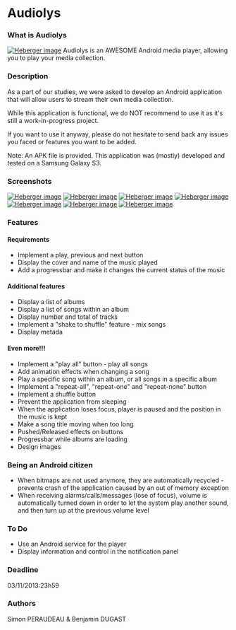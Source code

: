 <h1>Audiolys</h1>

<h3>What is Audiolys</h3>

<a href="http://www.hostingpics.net/viewer.php?id=926245logogogo.png"><img src="http://img4.hostingpics.net/thumbs/mini_926245logogogo.png" alt="Heberger image" /></a>
Audiolys is an AWESOME Android media player, allowing you to play your media collection.

<h3>Description</h3>

As a part of our studies, we were asked to develop an Android application that will allow users to stream their own
media collection.

While this application is functional, we do NOT recommend to use it as it's still a work-in-progress project.

If you want to use it anyway, please do not hesitate to send back any issues you faced or features you want to be added.

Note: An APK file is provided. This application was (mostly) developed and tested on a Samsung Galaxy S3.

<h3>Screenshots</h3>

<a href="http://www.hostingpics.net/viewer.php?id=156779mainscreen.png"><img src="http://img15.hostingpics.net/thumbs/mini_156779mainscreen.png" alt="Heberger image" /></a>
<a href="http://www.hostingpics.net/viewer.php?id=643004listsongs.png"><img src="http://img15.hostingpics.net/thumbs/mini_643004listsongs.png" alt="Heberger image" /></a>
<a href="http://www.hostingpics.net/viewer.php?id=869929musicplayed.png"><img src="http://img15.hostingpics.net/thumbs/mini_869929musicplayed.png" alt="Heberger image" /></a>
<a href="http://www.hostingpics.net/viewer.php?id=500888playingrepeatshuffle.png"><img src="http://img15.hostingpics.net/thumbs/mini_500888playingrepeatshuffle.png" alt="Heberger image" /></a>
<a href="http://www.hostingpics.net/viewer.php?id=878812shake2shuffle.png"><img src="http://img15.hostingpics.net/thumbs/mini_878812shake2shuffle.png" alt="Heberger image" /></a>
<a href="http://www.hostingpics.net/viewer.php?id=301718device20131103125526.png"><img src="http://img4.hostingpics.net/thumbs/mini_301718device20131103125526.png" alt="Heberger image" /></a>
<a href="http://www.hostingpics.net/viewer.php?id=452387device20131103130519.png"><img src="http://img4.hostingpics.net/thumbs/mini_452387device20131103130519.png" alt="Heberger image" /></a>
<h3>Features</h3>

<h4>Requirements</h4></dd>

<ul>
	<li>Implement a play, previous and next button</li>
	<li>Display the cover and name of the music played</li>
	<li>Add a progressbar and make it changes the current status of the music</li>
</ul>
	
<h4>Additional features</h4>

<ul>
	<li>Display a list of albums</li>
	<li>Display a list of songs within an album</li>
	<li>Display number and total of tracks</li>
	<li>Implement a "shake to shuffle" feature - mix songs</li>
	<li>Display metada</li>
</ul>

<h4>Even more!!!</h4>

<ul>
	<li>Implement a "play all" button - play all songs</li>
	<li>Add animation effects when changing a song</li>
	<li>Play a specific song within an album, or all songs in a specific album</li>
	<li>Implement a "repeat-all", "repeat-one" and "repeat-none" button</li>
	<li>Implement a shuffle button</li>
	<li>Prevent the application from sleeping</li>
	<li>When the application loses focus, player is paused and the position in the music is kept</li>
	<li>Make a song title moving when too long </li>
	<li>Pushed/Released effects on buttons </li>
	<li>Progressbar while albums are loading</li>
	<li>Design images</li>
</ul>


<h3>Being an Android citizen</h3>

<ul>
	<li>When bitmaps are not used anymore, they are automatically recycled - prevents crash of the application caused
	by an out of memory exception</li>
	<li>When receiving alarms/calls/messages (lose of focus), volume is automatically turned down in order to let
	the system play another sound, and then turn up at the previous volume level</li>
</ul>

<h3>To Do</h3>

<ul>
	<li>Use an Android service for the player</li>
	<li>Display information and control in the notification panel</li>
</ul>

<h3>Deadline</h3>

03/11/2013:23h59

<h3>Authors</h3>

Simon PERAUDEAU & Benjamin DUGAST
